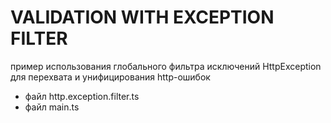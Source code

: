 # VALIDATION WITH EXCEPTION FILTER

пример использования глобального фильтра исключений HttpException   
для перехвата и унифицирования http-ошибок   

- файл http.exception.filter.ts
- файл main.ts

